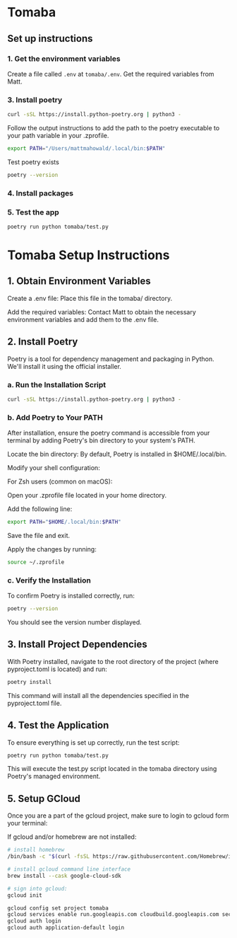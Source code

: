# Tomaba

## Set up instructions

### 1. Get the environment variables

Create a file called `.env` at `tomaba/.env`. Get the required variables from Matt.

### 3. Install poetry

```bash
curl -sSL https://install.python-poetry.org | python3 -
```

Follow the output instructions to add the path to the poetry executable to your path
variable in your .zprofile.

```bash
export PATH="/Users/mattmahowald/.local/bin:$PATH"
```

Test poetry exists

```bash
poetry --version
```

### 4. Install packages

### 5. Test the app

```bash
poetry run python tomaba/test.py
```

# Tomaba Setup Instructions

## 1. Obtain Environment Variables

Create a .env file: Place this file in the tomaba/ directory.

Add the required variables: Contact Matt to obtain the necessary environment variables and add them to the .env file.

## 2. Install Poetry

Poetry is a tool for dependency management and packaging in Python. We'll install it using the official installer.

### a. Run the Installation Script

```bash
curl -sSL https://install.python-poetry.org | python3 -
```

### b. Add Poetry to Your PATH

After installation, ensure the poetry command is accessible from your terminal by adding Poetry's bin directory to your system's PATH.

Locate the bin directory: By default, Poetry is installed in $HOME/.local/bin.

Modify your shell configuration:

For Zsh users (common on macOS):

Open your .zprofile file located in your home directory.

Add the following line:

```bash
export PATH="$HOME/.local/bin:$PATH"
```

Save the file and exit.

Apply the changes by running:

```bash
source ~/.zprofile
```

### c. Verify the Installation

To confirm Poetry is installed correctly, run:

```bash
poetry --version
```

You should see the version number displayed.

## 3. Install Project Dependencies

With Poetry installed, navigate to the root directory of the project (where pyproject.toml is located) and run:

```bash
poetry install
```

This command will install all the dependencies specified in the pyproject.toml file.

## 4. Test the Application

To ensure everything is set up correctly, run the test script:

```bash
poetry run python tomaba/test.py
```

This will execute the test.py script located in the tomaba directory using Poetry's managed environment.

## 5. Setup GCloud

Once you are a part of the gcloud project, make sure to login to gcloud form your terminal:

If gcloud and/or homebrew are not installed:

```bash
# install homebrew
/bin/bash -c "$(curl -fsSL https://raw.githubusercontent.com/Homebrew/install/HEAD/install.sh)"

# install gcloud command line interface
brew install --cask google-cloud-sdk

# sign into gcloud:
gcloud init
```

```bash
gcloud config set project tomaba
gcloud services enable run.googleapis.com cloudbuild.googleapis.com secretmanager.googleapis.com
gcloud auth login
gcloud auth application-default login
```

